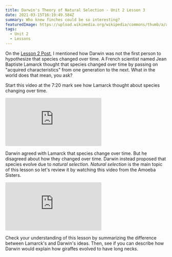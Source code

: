 ```yaml
---
title: Darwin's Theory of Natural Selection - Unit 2 Lesson 3
date: 2021-03-15T16:19:49.584Z
summary: Who knew finches could be so interesting?
featuredImage: https://upload.wikimedia.org/wikipedia/commons/thumb/a/ae/Darwin%27s_finches_by_Gould.jpg/800px-Darwin%27s_finches_by_Gould.jpg
tags:
  - Unit 2
  - Lessons
---
```

On the [Lesson 2 Post](/posts/ideas-that-shaped-darwin's-thinking-unit-2-lesson-2/), I mentioned how Darwin was not the first person to hypothesize that species changed over time. A French scientist named Jean Baptiste Lamarck thought that species changed over time by passing on "acquired characteristics" from one generation to the next. What in the world does that mean, you ask?

Start this video at the 7:20 mark see how Lamarck thought about species changing over time.

<div class="youtube-container"><iframe class="responsive-iframe" src="https://www.youtube.com/embed/K4CKmYSMT_0?start=440" frameborder="0" allow="accelerometer; autoplay; clipboard-write; encrypted-media; gyroscope; picture-in-picture" allowfullscreen></iframe></div>

Darwin agreed with Lamarck that species change over time. But he disagreed about how they changed over time. Darwin instead proposed that species evolve due to *natural selection*. *Natural selection* is the main topic of this lesson so let's review it by watching this video from the Amoeba Sisters.

<div class="youtube-container"><iframe class="responsive-iframe" src="https://www.youtube.com/embed/7VM9YxmULuo" frameborder="0" allow="accelerometer; autoplay; clipboard-write; encrypted-media; gyroscope; picture-in-picture" allowfullscreen></iframe></div>

Check your understanding of this lesson by summarizing the difference between Lamarck's and Darwin's ideas. Then, see if you can describe how Darwin would explain how giraffes evolved to have long necks.
